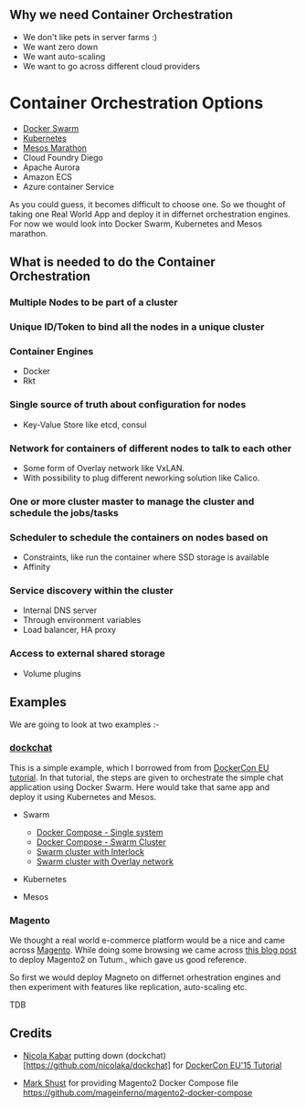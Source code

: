 ## Why we need Container Orchestration

- We don't like pets in server farms :)
- We want zero down
- We want auto-scaling
- We want to go across different cloud providers

# Container Orchestration Options

- [Docker Swarm](swarm/README.md)
- [Kubernetes](kubernetes/README.md)
- [Mesos Marathon](mesos/README.md)
- Cloud Foundry Diego
- Apache Aurora
- Amazon ECS
- Azure container Service

As you could guess, it becomes difficult to choose one. So we thought of taking one Real World App and deploy it in differnet orchestration engines. For now we would look into Docker Swarm, Kubernetes and Mesos marathon.

## What is needed to do the Container Orchestration

### Multiple Nodes to be part of a cluster

### Unique ID/Token to bind all the nodes in a unique cluster

### Container Engines
- Docker 
- Rkt

### Single source of truth about configuration for nodes
- Key-Value Store like etcd, consul

### Network for containers of different nodes to talk to each other
- Some form of Overlay network like VxLAN. 
- With possibility to plug different neworking solution like Calico. 

### One or more cluster master to manage the cluster and schedule the jobs/tasks  

### Scheduler to schedule the containers on nodes based on
- Constraints, like run the container where SSD storage is available
- Affinity

### Service discovery within the cluster
- Internal DNS server
- Through environment variables 
- Load balancer, HA proxy

### Access to external shared storage
- Volume plugins

## Examples 

We are going to look at two examples :-

### [dockchat](https://github.com/nicolaka/dockchat.git)

This is a simple example, which I borrowed from from [DockerCon EU tutorial](https://github.com/docker/dceu_tutorials/blob/master/02-orchestration.md). In that tutorial, the steps are given to orchestrate the simple chat application using Docker Swarm. Here would take that same app and deploy it using Kubernetes and Mesos.

- Swarm 
  * [Docker Compose - Single system](simple_dockchat/swarm/compose)
  * [Docker Compose - Swarm Cluster](simple_dockchat/swarm/1_master_2_nodes)
  * [Swarm cluster with Interlock](1_master_2_nodes_interlock)
  * [Swarm cluster with Overlay network](1_master_2_nodes_overlay)
  
- Kubernetes

- Mesos


### Magento

We thought a real world e-commerce platform would be a nice and came
across [Magento](https://magento.com/). While doing some browsing we 
came across [this blog post](http://mageinferno.com/blog/deploy-magento-2-digital-ocean-tutum)
to deploy Magento2 on Tutum., which gave us good reference. 

So first we would deploy Magneto on differnet orhestration engines and
then experiment with features like replication, auto-scaling etc. 


TDB

## Credits

- [Nicola Kabar](https://github.com/nicolaka) putting down (dockchat)[https://github.com/nicolaka/dockchat] for [DockerCon EU'15 Tutorial](https://github.com/docker/dceu_tutorials/blob/master/02-orchestration.md)  

- [Mark Shust](https://github.com/markoshust) for providing Magento2 Docker Compose file
https://github.com/mageinferno/magento2-docker-compose
